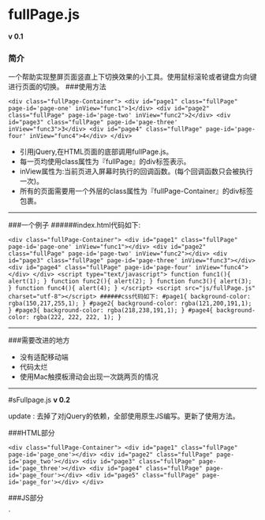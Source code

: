 # fullPage.js
**v 0.1**
### 简介
一个帮助实现整屏页面竖直上下切换效果的小工具。使用鼠标滚轮或者键盘方向键进行页面的切换。
###使用方法


`
    <div class="fullPage-Container">
      <div id="page1" class="fullPage" page-id='page-one' inView="func1">1</div>
      <div id="page2" class="fullPage" page-id='page-two' inView="func2">2</div>
      <div id="page3" class="fullPage" page-id='page-three' inView="func3">3</div>
      <div id="page4" class="fullPage" page-id='page-four' inView="func4">4</div>
    </div>
 `


* 引用jQuery,在HTML页面的底部调用fullPage.js。
* 每一页均使用class属性为『fullPage』的div标签表示。
* inView属性为:当前页进入屏幕时执行的回调函数。(每个回调函数只会被执行一次)。
* 所有的页面需要用一个外层的class属性为『fullPage-Container』的div标签包裹。

---------
###一个例子
######index.html代码如下:

`
    <div class="fullPage-Container">
      <div id="page1" class="fullPage" page-id='page-one' inView="func1"></div>
      <div id="page2" class="fullPage" page-id='page-two' inView="func2"></div>
      <div id="page3" class="fullPage" page-id='page-three' inView="func3"></div>
      <div id="page4" class="fullPage" page-id='page-four' inView="func4"></div>
    </div>
    <script type="text/javascript">
      function func1(){
        alert(1);
      }
      function func2(){
        alert(2);
      }
      function func3(){
        alert(3);
      }
      function func4(){
        alert(4);
      }
    </script>
    <script src="js/fullPage.js" charset="utf-8"></script>
######css代码如下:
      #page1{
        background-color: rgba(150,217,255,1);
      }
      #page2{
        background-color: rgba(121,200,191,1);
      }
      #page3{
        background-color: rgba(218,238,191,1);
      }
      #page4{
        background-color: rgba(222, 222, 222, 1);
      }
`

--------
###需要改进的地方
* 没有适配移动端
* 代码太烂
* 使用Mac触摸板滑动会出现一次跳两页的情况

___
#sFullpage.js
**v 0.2**

update : 去掉了对jQuery的依赖，全部使用原生JS编写。更新了使用方法。

###HTML部分

`
	<div class="fullPage-Container">
      <div id="page1" class="fullPage" page-id='page_one'></div>
      <div id="page2" class="fullPage" page-id='page_two'></div>
      <div id="page3" class="fullPage" page-id='page_three'></div>
      <div id="page4" class="fullPage" page-id='page_four'></div>
      <div id="page5" class="fullPage" page-id='page_for'></div>
    </div>
`

###JS部分

`
    <script src="js/sFullpage.min.js" charset="utf-8"></script>
    <script type="text/javascript">
    
      function func1(){
        console.log(1);
      }
      function func2(){
        console.log(2);
      }
      function func3(){
        alert(3);
      }
      function func4(){
        console.log(4);
      }

      var ss = new sFullpage({
        duration:500,
        callback:{
          "page_two":func2,
          "page_one":func1,
          "page_three":func3,
          "page_four":func4
        }
      });
      ss.init();
    </script>

`


在HTML后面引用sFullpage.js。回调函数声明完成后，实例化一个sFullpage。使用一个对象来完成配置。

* duration:页面切换时间。

* callback:对象。page-id与对调函数相对应。

需要改进的地方：

* 没有支持移动端。
* 目前只支持一种页面切换动画。且动画略有卡顿。
* 使用Mac触摸板滑动会出现一次跳两页的情况。
* 代码太烂。

  
